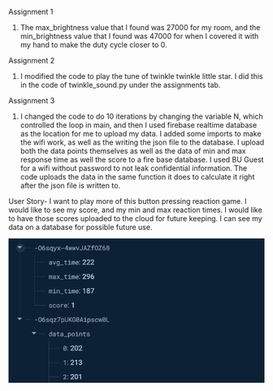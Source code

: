 Assignment 1

1. The max_brightness value that I found was 27000 for my room, and the min_brightness value that I found was 47000 for when I covered it with my hand to make the duty cycle closer to 0.

Assignment 2
1. I modified the code to play the tune of twinkle twinkle little star. I did this in the code of twinkle_sound.py under the assignments tab.

Assignment 3
1. I changed the code to do 10 iterations by changing the variable N, which controlled the loop in main, and then I used firebase realtime database as the location for me to upload my data. I added some imports to make the wifi work, as well as the writing the json file to the database. I upload both the data points themselves as well as the data of min and max response time as well the score to a fire base database. I used BU Guest for a wifi without password to not leak confidential information. The code uploads the data in the same function it does to calculate it right after the json file is written to.

User Story-
I want to play more of this button pressing reaction game.
I would like to see my score, and my min and max reaction times.
I would like to have those scores uploaded to the cloud for future keeping.
I can see my data on a database for possible future use.

![alt text](image.png)
